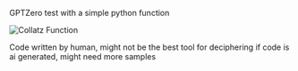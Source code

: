 GPTZero test with a simple python function



![Collatz Function](https://user-images.githubusercontent.com/97755080/215588283-e1577818-7b80-4ce6-82c0-4be100c0c104.png)


Code written by human, might not be the best tool for deciphering if code is ai generated, might need more samples

